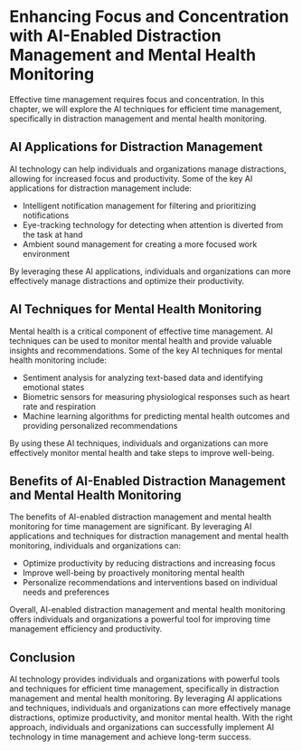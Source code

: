 Enhancing Focus and Concentration with AI-Enabled Distraction Management and Mental Health Monitoring
=============================================================================================================================================================

Effective time management requires focus and concentration. In this chapter, we will explore the AI techniques for efficient time management, specifically in distraction management and mental health monitoring.

AI Applications for Distraction Management
------------------------------------------

AI technology can help individuals and organizations manage distractions, allowing for increased focus and productivity. Some of the key AI applications for distraction management include:

* Intelligent notification management for filtering and prioritizing notifications
* Eye-tracking technology for detecting when attention is diverted from the task at hand
* Ambient sound management for creating a more focused work environment

By leveraging these AI applications, individuals and organizations can more effectively manage distractions and optimize their productivity.

AI Techniques for Mental Health Monitoring
------------------------------------------

Mental health is a critical component of effective time management. AI techniques can be used to monitor mental health and provide valuable insights and recommendations. Some of the key AI techniques for mental health monitoring include:

* Sentiment analysis for analyzing text-based data and identifying emotional states
* Biometric sensors for measuring physiological responses such as heart rate and respiration
* Machine learning algorithms for predicting mental health outcomes and providing personalized recommendations

By using these AI techniques, individuals and organizations can more effectively monitor mental health and take steps to improve well-being.

Benefits of AI-Enabled Distraction Management and Mental Health Monitoring
--------------------------------------------------------------------------

The benefits of AI-enabled distraction management and mental health monitoring for time management are significant. By leveraging AI applications and techniques for distraction management and mental health monitoring, individuals and organizations can:

* Optimize productivity by reducing distractions and increasing focus
* Improve well-being by proactively monitoring mental health
* Personalize recommendations and interventions based on individual needs and preferences

Overall, AI-enabled distraction management and mental health monitoring offers individuals and organizations a powerful tool for improving time management efficiency and productivity.

Conclusion
----------

AI technology provides individuals and organizations with powerful tools and techniques for efficient time management, specifically in distraction management and mental health monitoring. By leveraging AI applications and techniques, individuals and organizations can more effectively manage distractions, optimize productivity, and monitor mental health. With the right approach, individuals and organizations can successfully implement AI technology in time management and achieve long-term success.

